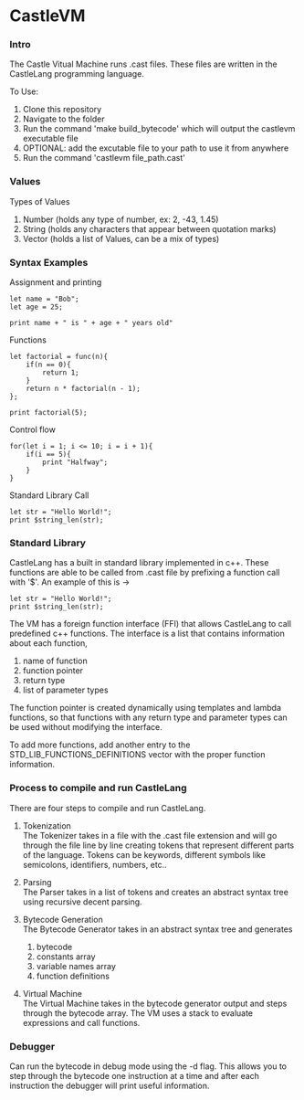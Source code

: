# **CastleVM** 

### **Intro**

The Castle Vitual Machine runs .cast files. These files are written in the CastleLang programming language. 

To Use:

1. Clone this repository
2. Navigate to the folder
3. Run the command 'make build_bytecode' which will output the castlevm executable file
4. OPTIONAL: add the excutable file to your path to use it from anywhere
5. Run the command 'castlevm file_path.cast'


### **Values**

Types of Values

1. Number (holds any type of number, ex: 2, -43, 1.45)
2. String (holds any characters that appear between quotation marks)
3. Vector (holds a list of Values, can be a mix of types)

### **Syntax Examples**

Assignment and printing
```
let name = "Bob";
let age = 25;

print name + " is " + age + " years old"
```

Functions
```
let factorial = func(n){
    if(n == 0){
        return 1; 
    }
    return n * factorial(n - 1);
};

print factorial(5);

```

Control flow
```
for(let i = 1; i <= 10; i = i + 1){
    if(i == 5){
        print "Halfway";
    }
}
```

Standard Library Call
```
let str = "Hello World!";
print $string_len(str);
```

### **Standard Library** 

CastleLang has a built in standard library implemented in c++. These functions are able to be called from .cast file by prefixing a function call with '$'. An example of this is -> 
```
let str = "Hello World!";
print $string_len(str);
```

The VM has a foreign function interface (FFI) that allows CastleLang to call predefined c++ functions. The interface is a list that contains information about each function,
1. name of function
2. function pointer
3. return type
4. list of parameter types 

The function pointer is created dynamically using templates and lambda functions, so that functions with any return type and parameter types can be used without modifying the interface. 

To add more functions, add another entry to the STD_LIB_FUNCTIONS_DEFINITIONS vector with the proper function information.

### **Process to compile and run CastleLang**

There are four steps to compile and run CastleLang. 
1. Tokenization  
The Tokenizer takes in a file with the .cast file extension and will go through the file line by line creating tokens that represent different parts of the language. Tokens can be keywords, different symbols like semicolons, identifiers, numbers, etc..
    
2. Parsing  
The Parser takes in a list of tokens and creates an abstract syntax tree using recursive decent parsing.

3. Bytecode Generation  
The Bytecode Generator takes in an abstract syntax tree and generates 
    1. bytecode
    2. constants array
    3. variable names array
    4. function definitions

4. Virtual Machine  
The Virtual Machine takes in the bytecode generator output and steps through the bytecode array. The VM uses a stack to evaluate expressions and call functions.

### **Debugger**

Can run the bytecode in debug mode using the -d flag. This allows you to step through the bytecode one instruction at a time and after each instruction the debugger will print useful information.
